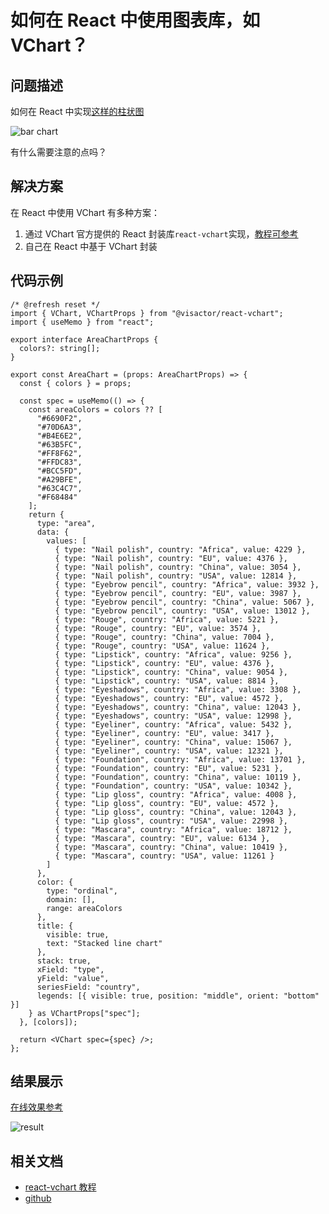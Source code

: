 # 如何在 React 中使用图表库，如 VChart？

## 问题描述

如何在 React 中实现[这样的柱状图](https://www.visactor.io/vchart/demo/bar-chart/basic-column)

![bar chart](/vchart/faq/29-0.png)

有什么需要注意的点吗？

## 解决方案

在 React 中使用 VChart 有多种方案：

1.  通过 VChart 官方提供的 React 封装库`react-vchart`实现，[教程可参考](https://www.visactor.io/vchart/guide/tutorial_docs/Cross-terminal_and_Developer_Ecology/react)
1.  自己在 React 中基于 VChart 封装

## 代码示例

```
/* @refresh reset */
import { VChart, VChartProps } from "@visactor/react-vchart";
import { useMemo } from "react";

export interface AreaChartProps {
  colors?: string[];
}

export const AreaChart = (props: AreaChartProps) => {
  const { colors } = props;

  const spec = useMemo(() => {
    const areaColors = colors ?? [
      "#6690F2",
      "#70D6A3",
      "#B4E6E2",
      "#63B5FC",
      "#FF8F62",
      "#FFDC83",
      "#BCC5FD",
      "#A29BFE",
      "#63C4C7",
      "#F68484"
    ];
    return {
      type: "area",
      data: {
        values: [
          { type: "Nail polish", country: "Africa", value: 4229 },
          { type: "Nail polish", country: "EU", value: 4376 },
          { type: "Nail polish", country: "China", value: 3054 },
          { type: "Nail polish", country: "USA", value: 12814 },
          { type: "Eyebrow pencil", country: "Africa", value: 3932 },
          { type: "Eyebrow pencil", country: "EU", value: 3987 },
          { type: "Eyebrow pencil", country: "China", value: 5067 },
          { type: "Eyebrow pencil", country: "USA", value: 13012 },
          { type: "Rouge", country: "Africa", value: 5221 },
          { type: "Rouge", country: "EU", value: 3574 },
          { type: "Rouge", country: "China", value: 7004 },
          { type: "Rouge", country: "USA", value: 11624 },
          { type: "Lipstick", country: "Africa", value: 9256 },
          { type: "Lipstick", country: "EU", value: 4376 },
          { type: "Lipstick", country: "China", value: 9054 },
          { type: "Lipstick", country: "USA", value: 8814 },
          { type: "Eyeshadows", country: "Africa", value: 3308 },
          { type: "Eyeshadows", country: "EU", value: 4572 },
          { type: "Eyeshadows", country: "China", value: 12043 },
          { type: "Eyeshadows", country: "USA", value: 12998 },
          { type: "Eyeliner", country: "Africa", value: 5432 },
          { type: "Eyeliner", country: "EU", value: 3417 },
          { type: "Eyeliner", country: "China", value: 15067 },
          { type: "Eyeliner", country: "USA", value: 12321 },
          { type: "Foundation", country: "Africa", value: 13701 },
          { type: "Foundation", country: "EU", value: 5231 },
          { type: "Foundation", country: "China", value: 10119 },
          { type: "Foundation", country: "USA", value: 10342 },
          { type: "Lip gloss", country: "Africa", value: 4008 },
          { type: "Lip gloss", country: "EU", value: 4572 },
          { type: "Lip gloss", country: "China", value: 12043 },
          { type: "Lip gloss", country: "USA", value: 22998 },
          { type: "Mascara", country: "Africa", value: 18712 },
          { type: "Mascara", country: "EU", value: 6134 },
          { type: "Mascara", country: "China", value: 10419 },
          { type: "Mascara", country: "USA", value: 11261 }
        ]
      },
      color: {
        type: "ordinal",
        domain: [],
        range: areaColors
      },
      title: {
        visible: true,
        text: "Stacked line chart"
      },
      stack: true,
      xField: "type",
      yField: "value",
      seriesField: "country",
      legends: [{ visible: true, position: "middle", orient: "bottom" }]
    } as VChartProps["spec"];
  }, [colors]);

  return <VChart spec={spec} />;
};
```

## 结果展示

[在线效果参考](https://codesandbox.io/s/visactor-vchart-react-demo-forked-jsqqjj)

![result](/vchart/faq/29-1.gif)

## 相关文档

- [react-vchart 教程](https://www.visactor.io/vchart/guide/tutorial_docs/Cross-terminal_and_Developer_Ecology/react)
- [github](https://github.com/VisActor/VChart)
